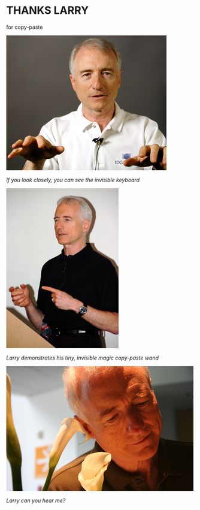 # THANKS LARRY
for copy-paste

![Thanks Larry!](larry-larry-larry.jpeg)

*If you look closely, you can see the invisible keyboard*

![Thanks Larry!](magic-larry.jpg)

*Larry demonstrates his tiny, invisible magic copy-paste wand*

![Thanks Larry!](flower-larry.jpg)

*Larry can you hear me?*
